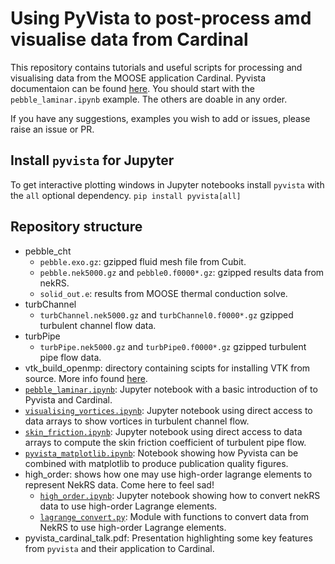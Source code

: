 # Using PyVista to post-process amd visualise data from Cardinal

This repository contains tutorials and useful scripts for processing and visualising data from the MOOSE application Cardinal. Pyvista documentaion can be found [here](https://docs.pyvista.org/). You should start with the `pebble_laminar.ipynb` example. The others are doable in any order.

If you have any suggestions, examples you wish to add or issues, please raise an issue or PR.
## Install `pyvista` for Jupyter
To get interactive plotting windows in Jupyter notebooks install `pyvista` with the `all` optional dependency.
`pip install pyvista[all]`

## Repository structure
* pebble_cht
  * `pebble.exo.gz`: gzipped fluid mesh file from Cubit.
  * `pebble.nek5000.gz` and `pebble0.f0000*.gz`: gzipped results data from nekRS.
  * `solid_out.e`: results from MOOSE thermal conduction solve.
* turbChannel
  * `turbChannel.nek5000.gz` and `turbChannel0.f0000*.gz` gzipped turbulent channel flow data.
* turbPipe
  * `turbPipe.nek5000.gz` and `turbPipe0.f0000*.gz` gzipped turbulent pipe flow data.
* vtk_build_openmp: directory containing scipts for installing VTK from source. More info found [here](vtk_build_openmp/README.md).
* [`pebble_laminar.ipynb`](pebble_laminar.ipynb): Jupyter notebook with a basic introduction of to Pyvista and Cardinal.
* [`visualising_vortices.ipynb`](visualising_vortices.ipynb): Jupyter notebook using direct access to data arrays to show vortices in turbulent channel flow.
* [`skin_friction.ipynb`](skin_friction.ipynb): Jupyter notebook using direct access to data arrays to compute the skin friction coefficient of turbulent pipe flow.
* [`pyvista_matplotlib.ipynb`](pyvista_matplotlib.ipynb): Notebook showing how Pyvista can be combined with matplotlib to produce publication quality figures.
* high_order: shows how one may use high-order lagrange elements to represent NekRS data. Come here to feel sad!
  * [`high_order.ipynb`](high_order/high_order.ipynb): Jupyter notebook showing how to convert nekRS data to use high-order Lagrange elements.
  * [`lagrange_convert.py`](high_order/lagrange_convert.py): Module with functions to convert data from NekRS to use high-order Lagrange elements.
* pyvista_cardinal_talk.pdf: Presentation highlighting some key features from `pyvista` and their application to Cardinal.